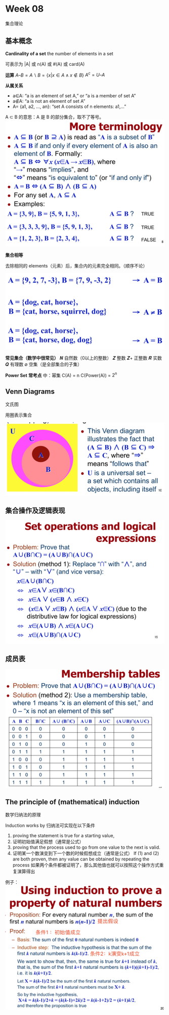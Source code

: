# Week 08
集合理论

## 基本概念
**Cardinality of a set**
the number of elements in a set

可表示为 |A| 或 n(A) 或 #(A) 或 card(A)

**运算**
$A – B = A \backslash B = \{x | x \in A ∧ x \not\in B\}$
$A^{c} = U – A$

**从属关系**

- a∈A: “a is an element of set A,” or “a is a member of set A”
- a∉A: “a is not an element of set A”
- A= {a1, a2, ..., an}: “set A consists of n elements: a1,...”


A ⊂ B 的意思：A 是 B 的部分集合，取不了等号。
![](media/15163490140932/15163496115241.jpg)


**集合相等**

去除相同的 elements（元素）后，集合内的元素完全相同。（顺序不论）

![](media/15163490140932/15163491518257.jpg)


**常见集合（数学中很常见）**
𝑵  自然数（0以上的整数）
𝒁  整数
𝒁+ 正整数
𝑹  实数
𝑸  有理数
∅  空集（是全部集合的子集）


**Power Set**
**常考点**
中：幂集
C(A) = n
C(Power(A)) = $2^n$

## Venn Diagrams
文氏图

用圈表示集合

![](media/15163490140932/15163500464315.jpg)


## 集合操作及逻辑表现
![](media/15163490140932/15163502766501.jpg)

## 成员表
![](media/15163490140932/15163503023325.jpg)

## The principle of (mathematical) induction
数学归纳法的原理

Induction works by
归纳法可实现在以下条件
1) proving the statement is true for a starting value,
1) 证明初始值满足假想（通常是公式）
2) proving that the process used to go from one value to the next is valid.
1) 证明某一个数演变到下一个数的时候假想成立（通常是公式）
If (1) and (2) are both proven, then any value can be obtained by repeating the process
如果两个条件都被证明了，那么其他值也就可以按照这个操作方式重复演算得出


例子：
![](media/15163490140932/15163508250599.jpg)

